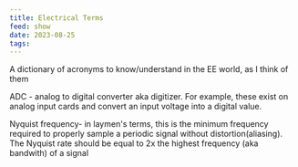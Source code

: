 ```yaml
---
title: Electrical Terms
feed: show
date: 2023-08-25
tags:
---
```


A dictionary of acronyms to know/understand in the EE world, as I think of them

ADC - analog to digital converter aka digitizer. For example, these exist on analog input cards and convert an input voltage into a digital value.

Nyquist frequency- in laymen's terms, this is the minimum frequency required to properly sample a periodic signal without distortion(aliasing).  The Nyquist rate should be equal to 2x the highest frequency (aka bandwith) of a signal